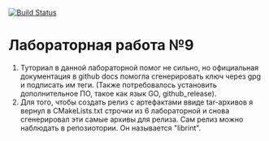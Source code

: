 [![Build Status](https://travis-ci.com/Berendei-Jr/lab09.svg?branch=main)](https://travis-ci.com/Berendei-Jr/lab09)
# Лабораторная работа №9

 1) Туториал в данной лабораторной помог не сильно, но официальная документация в github docs помогла сгенерировать ключ через gpg и подписать им теги. (Также потребовалось установить дополнительное ПО, такое как язык GO, github_release).
 2) Для того, чтобы создать релиз с артефактами ввиде tar-архивов я вернул в CMakeLists.txt строчки из 6 лабораторной и снова сгенерировал эти самые архивы для релиза. Сам релиз можно наблюдать в репозиотории. Он называется "librint".
